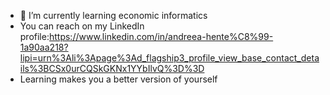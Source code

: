 
- 🌱 I’m currently learning economic informatics
- You can reach on my LinkedIn profile:https://www.linkedin.com/in/andreea-hente%C8%99-1a90aa218?lipi=urn%3Ali%3Apage%3Ad_flagship3_profile_view_base_contact_details%3BCSx0urCQSkGKNx1YYbIlvQ%3D%3D
- Learning makes you a better version of yourself

